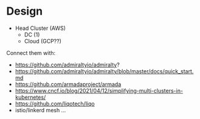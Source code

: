# Design
- Head Cluster (AWS)
  - DC (1)
  - Cloud (GCP??)

Connect them with:
- https://github.com/admiraltyio/admiralty?
- https://github.com/admiraltyio/admiralty/blob/master/docs/quick_start.md
- https://github.com/armadaproject/armada
- https://www.cncf.io/blog/2021/04/12/simplifying-multi-clusters-in-kubernetes/
- https://github.com/liqotech/liqo
- istio/linkerd mesh ...
